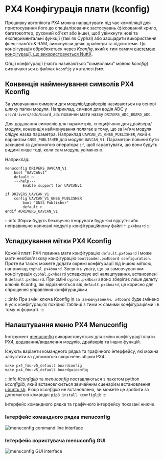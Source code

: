 # PX4 Конфігурація плати (kconfig)

Прошивку автопілота PX4 можна налаштувати під час компіляції для пристосування його до спеціалізованих застосувань (фіксований крило, багатокоптер, рухомий об'єкт або інше), щоб увімкнути нові та експериментальні функції (такі як Cyphal) або заощадити використання флеш-пам'яті& RAM, вимкнувши деякі драйвери та підсистеми. Ця конфігурація обробляється через _Kconfig_, який є тим самим [системою конфігурації, що використовується NuttX](../hardware/porting_guide_nuttx.md#nuttx-menuconfig-setup).

Опції конфігурації (часто називаються "символами" мовою _kconfig_) визначаються в файлах `Kconfig` у каталозі **/src**.

## Конвенція найменування символів PX4 Kconfig

За умовчанням символи для модулів/драйверів називаються на основі шляху папки модуля. Наприклад, символ для водія ADC у `src/drivers/adc/board_adc` повинен мати назву `DRIVERS_ADC_BOARD_ADC`.

Для додавання символів для параметрів, специфічних для драйвера/модуля, конвенція найменування полягає в тому, що за ім'ям модуля слідує назва параметра. Наприклад `UAVCAN_V1_GNSS_PUBLISHER`, який є варіантом `GNSS_PUBLISHER` для модуля `UAVCAN_V1`. Параметри повинні бути захищені за допомогою оператора `if`, щоб гарантувати, що вони будуть видимі лише тоді, коли сам модуль увімкнено.

Наприклад:

```
menuconfig DRIVERS_UAVCAN_V1
    bool "UAVCANv1"
    default n
    ---help---
        Enable support for UAVCANv1

if DRIVERS_UAVCAN_V1
    config UAVCAN_V1_GNSS_PUBLISHER
        bool "GNSS Publisher"
        default n
endif #DRIVERS_UAVCAN_V1
```

:::info Збірки будуть беззвучно ігнорувати будь-які відсутні або неправильно написані модулі у конфігураційному файлі `*.px4board`
:::

## Успадкування мітки PX4 Kconfig

Кожній платі PX4 повинна мати конфігурацію `default.px4board` і може мати необов'язкову конфігурацію `bootloader.px4board configuration`. Проте ви також можете додати окремі конфігурації під іншою міткою, наприклад `cyphal.px4board`. Зверніть увагу, що за замовчуванням конфігурація `cyphal.px4board` успадковує всі налаштування, встановлені в `default.px4board`. При зміні `cyphal.px4board` воно зберігає лише дельту ключів Kconfig, які відрізняються від `default.px4board`, це корисно для спрощення управління конфігураціями

::::info При зміні ключа Kconfig in `за замовчуванням. x4board` буде змінено в усіх конфігураціях похідної таблиці з тими ж самими конфігураціями і в тому ж форматі.
:::

## Налаштування меню PX4 Menuconfig

Інструмент [menuconfig](https://pypi.org/project/kconfiglib/#menuconfig-interfaces) використовується для зміни конфігурації плати PX4, додавання/видалення модулів, драйверів та інших функцій.

Існують варіанти командного рядка та графічного інтерфейсу, які можна запустити за допомогою скорочень збірки PX4:

```
make px4_fmu-v5_default boardconfig
make px4_fmu-v5_default boardguiconfig
```

:::info _Kconfiglib_ та _menuconfig_ поставляються з пакетом python _kconfiglib_, який встановлюється звичайним сценарієм встановлення [ubuntu.sh](https://github.com/PX4/PX4-Autopilot/blob/release/1.15/Tools/setup/ubuntu.sh). Якщо _kconfiglib_ не встановлено, ви можете це зробити за допомогою команди: `pip3 install kconfiglib`
:::

Інтерфейс командного рядка та графічного інтерфейсу показані нижче.

### Інтерфейс командного рядка menuconfig

![menuconfig command line interface](../../assets/hardware/kconfig-menuconfig.png)

### Інтерфейс користувача menuconfig GUI

![menuconfig GUI interface](../../assets/hardware/kconfig-guiconfig.png)
